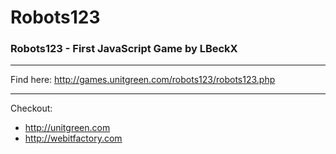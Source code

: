 # Robots123
### Robots123 - First JavaScript Game by LBeckX

---

Find here: http://games.unitgreen.com/robots123/robots123.php

---

Checkout:
- http://unitgreen.com
- http://webitfactory.com

